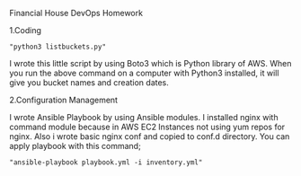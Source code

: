 Financial House DevOps Homework

1.Coding

    "python3 listbuckets.py"

I wrote this little script by using Boto3 which is Python library of AWS. When you run the above command on a computer with Python3 installed, it will give you bucket names and creation dates.


2.Configuration Management

I wrote Ansible Playbook by using Ansible modules. I installed nginx with command module because in AWS EC2 Instances not using yum repos for nginx. Also i wrote basic nginx conf and copied to conf.d directory. You can apply playbook with this command;

    "ansible-playbook playbook.yml -i inventory.yml"
